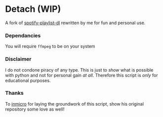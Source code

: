 # Detach (WIP)
A fork of [spotify-playlist-dl](https://github.com/inmicro/spotify-playlist-dl) rewritten by me for fun and personal use.

### Dependancies
You will require `ffmpeg` to be on your system

### Disclaimer
I do not condone piracy of any type. This is just to *show* what is possible with python and not for personal gain *at all*. Therefore this script is *only* for educational purposes.

### Thanks
To [inmicro](https://github.com/inmicro) for laying the groundwork of this script, show his original repository some love as well!
